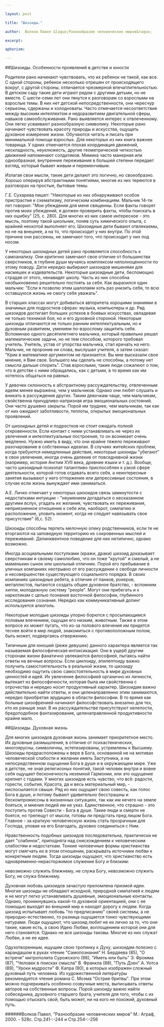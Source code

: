```yaml
---

layout: post

title: "Шизоиды."

author:  Волков Павел &laquo;Разнообразие человеческих миров&raquo;

excerpt:

aphorism:

---
```


##Шизоиды. Особенности проявлений в детстве и юности

Родители рано начинают чувствовать, что их ребенок не такой, как все. С одной стороны, ребенок несколько отрешен от происходящего вокруг, с другой стороны, отличается чрезмерной впечатлительностью. В детском саду такие дети играют рядом с другими детьми, но не вместе. С шести-семи лет они тянутся к разговорам со взрослыми на взрослые темы. В них нет детской непосредственности, они чересчур серьезны, сдержаны и холодноваты. Часто отмечается несоответствие между высоким интеллектом и недоразвитием двигательной сферы, навыков самообслуживания. Рано выявляется интерес к отвлеченному. Они легко усваивают разнообразную символику. Некоторые рано начинают чувствовать красоту природы и искусства, ощущать духовное измерение жизни. Обучаются читать и писать при минимальной помощи взрослых. Для некоторых из них книга важнее товарища. У одних отмечается плохая координация движений, нескладность, неуклюжесть, другие геометрической четкостью движений напоминают солдатиков. Мимика часто манерная или однообразная, внутренние переживания в большей степени передает взгляд, который бывает живым и переменчивым.

Излагая свои мысли, такие дети делают это логично, но своеобразно. Хорошо оперируя абстрактными понятиями, многие из них теряются в разговорах на простые, бытовые темы.

Г.Е. Сухарева пишет: "Некоторые из них обнаруживают особое пристрастие к схематизму, логическим комбинациям. Мальчик 14-ти лет говорил: "Мои убеждения для меня священны. Если факты говорят против моих убеждений, я должен проверить факты, чтобы поискать в них ошибку" (25, с. 280). Для многих из них самое интересное - это мысль, поэтому такой школьник, поняв суть химического опыта, с крайней неохотой выполняет его. Шизоидные дети бывают отвлекаемы, но не на внешнее, а на то, что происходит у них внутри. По этой причине они рассеяны, не замечают того, что происходит у них под носом.

У некоторых шизоидных детей рано проявляется способность к самоанализу. Они критично замечают свое отличие от большинства сверстников, в глубине души мучаясь комплексом неполноценности по этому поводу. Дети нередко выбирают шизоидов мишенями для насмешек и издевательств. Некоторые шизоидные дети, беспомощно страдая от этого, ненавидят школу. Часть из них способна необыкновенно решительно постоять за себя. Как выразился один мальчик: "Если я позволю этим шалопаям хоть раз унизить себя, то всю оставшуюся жизнь не смогу себя уважать".

В старших классах могут добиваться авторитета хорошими знаниями в значимых для подростков сферах: музыка, компьютеры и др. Ряд шизоидов достигает больших успехов в боевых искусствах, овладевая не только техникой боя, но и его духовной стороной. Некоторые шизоиды отличаются не только ранним интеллектуальным, но и духовным развитием, умением по-взрослому защитить себя. Вспоминаю одного десятилетнего мальчика, который правильно решал математические задачи, но не тем способом, которого требовал учитель. Учитель, устав от упорства мальчика, стал кричать на него. Мальчик, не проронив ни слова, выслушал учителя, а затем сказал: "Крик в математике аргументом не признается. Вы мне высказали свое мнение, я Вам свое. Большего мы сделать не способны, а потому нет смысла дальше спорить". Став взрослыми, такие люди сожалеют о том, что в детстве с ними обращались, как с детьми, в то время как им хотелось общаться на равных.

У девочек склонность к абстрактному рассуждательству, отвлеченным идеям менее выражена, чем у мальчиков. Однако они любят слушать и вникать в рассуждения других. Таким девочкам чаще, чем мальчикам, свойственна причудливо-капризная игра эмоциональных состояний. Они часто душевно закрыты. Порой им труднее, чем мальчикам, так как от них ожидают заботливости, теплоты, открытых эмоциональных проявлений.

От шизоидных детей и подростков не стоит ожидать полной откровенности. Если контакт с ними устанавливать не через их увлечения и интеллектуальные построения, то он возникает очень медленно. Нужно иметь в виду, что они крайне тяжело переживают разочарование в собственных идеалах. В случаях житейских проблем, когда требуются немедленные действия, некоторые шизоиды "убегают" в свои увлечения, иногда очень далекие от повседневной жизни (например, история Англии XVII века, древние языки и т. д.). Вообще, часто шизоидный психопат талантливо приспособлен к узкой сфере деятельности, которой готов отдавать всего себя, а неинтересные занятия вызывают у него отторжение или депрессивные состояния, в случае если жизнь вынуждает ими заниматься.

А.Е. Личко отмечает у некоторых шизоидов связь замкнутости с недостатками интуиции - "неумением догадаться о несказанном другими вслух, угадать их желания, чувствовать их переживания, неприязненное отношение к себе или, наоборот, симпатию и расположение, уловить момент, когда не следует навязывать свое присутствие" (6,с. 52).

Шизоиды способны терпеть мелочную опеку родственников, если те не вторгаются на заповедную территорию их сокровенных мыслей и переживаний. Делинквентное поведение для них нетипично, однако возможно.

Иногда асоциальными поступками (кражи, драки) шизоид доказывает сверстникам и своему самолюбию, что он тоже "крутой" и смелый, а не маменькин сынок или школьный отличник. Порой его пребывание в уличных компаниях неотрывно от его рассуждении о свободе личности и несовершенстве существующего социального порядка. В своих компаниях шизоидные ребята, в отличие от панков, рокеров, металлистов, пытаются создать общее духовное братство, - вспомним хиппи, молодежную систему "people". Могут они прибегать и к наркотикам с целью познания восточной философии, глубинного исследования сознания. Нередко как коммуникативный допинг используется алкоголь.

Некоторые молодые шизоиды упорно борются с просыпающимся половым влечением, ощущая его низким, животным. Также в этом вопросе их может пугать, что из-за полового влечения им придется теснее войти в мир людей, знакомиться с противоположным полом, быть может, подвергаясь отвержению.

Типичным для юношей (реже девушек) данного характера является так называемая философическая интоксикация. Они в ущерб другим сторонам жизни фанатично увлекаются философией, пытаясь найти ответы на вечные вопросы. Если циклоиду, эпилептоиду важно получить самостоятельность в реальной жизни, то шизоиду необходимо ощутить свою самостоятельность в мире духовных ценностей и идей. Их увлечение философией органично их личности, вытекает из философичности, которая была им свойственна с отрочества и нередко носит продуктивный характер. Шизоидам важно действительно найти ответы, и они целенаправленно этим занимаются, нередко приобретая эрудицию в области философии. В то время как больные шизофренией начинают философствовать внезапно для тех, кто их раньше знал. В их рассуждательстве присутствуют нелепости, бредоподобное фантазирование, целенаправленной продуктивности крайне мало.

##Шизоиды. Духовная жизнь

Для многих шизоидов духовная жизнь занимает приоритетное место. Их духовные размышления, в отличие от психастенических, многоярусны, символичны, эстетизированы, устремлены к Высшему. Шизоиды предрасположены к вере в Бога, основанной не на мотивах человеческой слабости и желании иметь Заступника, а на непосредственном ощущении Бога в душе и в окружающем мире. Уже в детстве, не зная религиозных понятий, такой человек внутри и вовне себя ощущает бесконечность неземной Гармонии, или это ощущение крепнет с годами. У многих шизоидов есть чувство, что всё: радости, горести, события, Красота, да и весь материальный мир, - ниспосылается свыше. Ряд из них ощущает свою совесть, как голос Бога в душе, и потому бывают удивительно бесстрашны и бескомпромиссны в жизненных ситуациях, так как им нечего на земле бояться, и мнения людей им не указ. Единственное, что страшно - это поступить против Совести - Бога в душе. Такие люди и смерти не боятся, но трепещут от мысли, готовы ли предстать пред лицом Бога. Главное - за краткую человеческую жизнь стать прозрачным для Господа, уповая на его Благодать, духовно соединиться с Ним.

Нравственность подобных шизоидов последовательна, практически не дает "слабинок", приподнята над снисхождением к человеческим слабостям и недостаткам. Тонкие человечные формы христианства могут смягчать их в этом отношении, раскрывать источники любви к конкретным людям. Тогда шизоиды ощущают, что христианство есть одновременно-нерасторжимое служение Богу и близким:

невозможно служить ближнему, не служа Богу, невозможно служить Богу, не служа ближнему.

Духовная любовь шизоидов зачастую преломлена призмой идеи. Многие шизоиды не обладают исходной, природной симпатией к людям и не могут легко устанавливать душевные, эмоциональные контакты. Однако, проникнувшись какой-то духовной ориентацией, они с ее помощью выходят во внешний мир и находят дорогу к людям. Когда шизоид испытывает любовь "по предписанию" своей системы, а не природно-естественно, то разница ощущается тонко чувствующими натурами. Люди ощущают, что шизоид любит не их лично за то, что они такие, какие есть, а свою Идею Любви, воплощением которой они для него становятся. Однако не все шизоиды таковы. Многие из них служат Любви, а не ее идее.

Одухотворенным, ищущим свою тропинку к Духу, шизоидам полезно с карандашом в руках чтение "Самопознания" Н. Бердяева (85), "О встрече" митрополита Сурожского (86), "Иметь или быть" Э. Фромма (87), "Человек в поисках смысла" В. Франкла (88), "Путь Дзен" А. Уотса (89), "Уроки мудрости" Ф. Капра (90), в которых изображен сложный духовный путь человека. Из художественной литературы рекомендуется чтение романа С. Моэма "Острие бритвы". При этом можно подчеркивать особенно созвучные места, выписывать ответы авторов на собственные вопросы. Порой шизоиду важно найти собеседника, духовного старшего брата, учителя для того, чтобы с их помощью отыскать свой, быть может, ни на кого не похожий, духовный путь.

######Волков Павел, "Разнообразие человеческих миров" М.: Аграф, 2000. - 528с. Стр.241-:-244 и Стр.254-:-256


